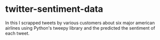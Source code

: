 # twitter-sentiment-data
In this I scrapped tweets by various customers about six major american airlines using Python's  tweepy library and the predicted the sentiment of each tweet.
